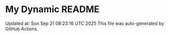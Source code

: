 # My Dynamic README
Updated at: Sun Sep 21 08:23:16 UTC 2025
This file was auto-generated by GitHub Actions.
